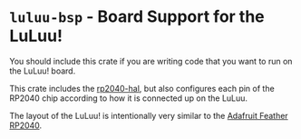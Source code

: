 # `luluu-bsp` - Board Support for the LuLuu!

You should include this crate if you are writing code that you want to run on
the LuLuu! board.

This crate includes the [rp2040-hal], but also configures each pin of the
RP2040 chip according to how it is connected up on the LuLuu.

The layout of the LuLuu! is intentionally very similar to the
[Adafruit Feather RP2040].

[Adafruit Feather RP2040]: https://www.adafruit.com/product/4884
[rp2040-hal]: https://github.com/rp-rs/rp-hal/tree/main/rp2040-hal

